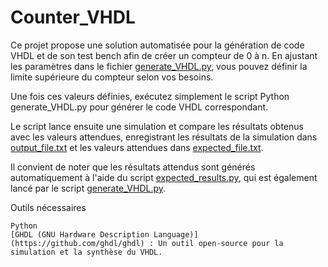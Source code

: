 # Counter_VHDL
Ce projet propose une solution automatisée pour la génération de code VHDL et de son test bench afin de créer un compteur de 0 à n. 
En ajustant les paramètres dans le fichier [generate_VHDL.py](./generate_VHDL.py), vous pouvez définir la limite supérieure du compteur selon vos besoins. 

Une fois ces valeurs définies, exécutez simplement le script Python generate_VHDL.py pour générer le code VHDL correspondant. 

Le script lance ensuite une simulation et compare les résultats obtenus avec les valeurs attendues, enregistrant les résultats de la simulation dans [output_file.txt](./output_file.txt) et les valeurs attendues dans [expected_file.txt](./expected_file.txt). 

Il convient de noter que les résultats attendus sont générés automatiquement à l'aide du script [expected_results.py](./expected_results.py), qui est également lancé par le script [generate_VHDL.py](./generate_VHDL.py). 


Outils nécessaires

    Python 
    [GHDL (GNU Hardware Description Language)](https://github.com/ghdl/ghdl) : Un outil open-source pour la simulation et la synthèse du VHDL.